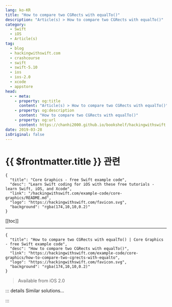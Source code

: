 ```yaml
---
lang: ko-KR
title: "How to compare two CGRects with equalTo()"
description: "Article(s) > How to compare two CGRects with equalTo()"
category:
  - Swift
  - iOS
  - Article(s)
tag: 
  - blog
  - hackingwithswift.com
  - crashcourse
  - swift
  - swift-5.10
  - ios
  - ios-2.0
  - xcode
  - appstore
head:
  - - meta:
    - property: og:title
      content: "Article(s) > How to compare two CGRects with equalTo()"
    - property: og:description
      content: "How to compare two CGRects with equalTo()"
    - property: og:url
      content: https://chanhi2000.github.io/bookshelf/hackingwithswift.com/example-code/core-graphics/how-to-compare-two-cgrects-with-equalto.html
date: 2019-03-28
isOriginal: false
---
```


# {{ $frontmatter.title }} 관련

```component VPCard
{
  "title": "Core Graphics - free Swift example code",
  "desc": "Learn Swift coding for iOS with these free tutorials - learn Swift, iOS, and Xcode",
  "link": "/hackingwithswift.com/example-code/core-graphics/README.md",
  "logo": "https://hackingwithswift.com/favicon.svg",
  "background": "rgba(174,10,10,0.2)"
}
```

[[toc]]

---

```component VPCard
{
  "title": "How to compare two CGRects with equalTo() | Core Graphics - free Swift example code",
  "desc": "How to compare two CGRects with equalTo()",
  "link": "https://hackingwithswift.com/example-code/core-graphics/how-to-compare-two-cgrects-with-equalto",
  "logo": "https://hackingwithswift.com/favicon.svg",
  "background": "rgba(174,10,10,0.2)"
}
```

> Available from iOS 2.0

<!-- TODO: 작성 -->

<!-- 
You could compare two `CGRect` values by evaluating their X, Y, width and height values, but there's a much faster way: `equalTo()`. This takes two rects as its only two parameters and returns true if they are the same, or false otherwise.

Here's an example:

```swift
let rect1 = CGRect(x: 64, y: 64, width: 128, height: 128)
let rect2 = CGRect(x: 256, y: 256, width: 128, height: 128)

if rect1.equalTo(rect2) {
    // rects equal!
} else {
    // rects not equal
}
```

-->

::: details Similar solutions…

<!--
/example-code/language/how-to-compare-two-tuples-for-equality">How to compare two tuples for equality 
/example-code/language/how-to-compare-dates">How to compare dates 
/quick-start/swiftui/two-way-bindings-in-swiftui">Two-way bindings in SwiftUI 
/example-code/language/how-to-use-the-zip-function-to-join-two-arrays">How to use the zip() function to join two arrays 
/example-code/core-graphics/how-to-calculate-the-distance-between-two-cgpoints">How to calculate the distance between two CGPoints</a>
-->

:::

